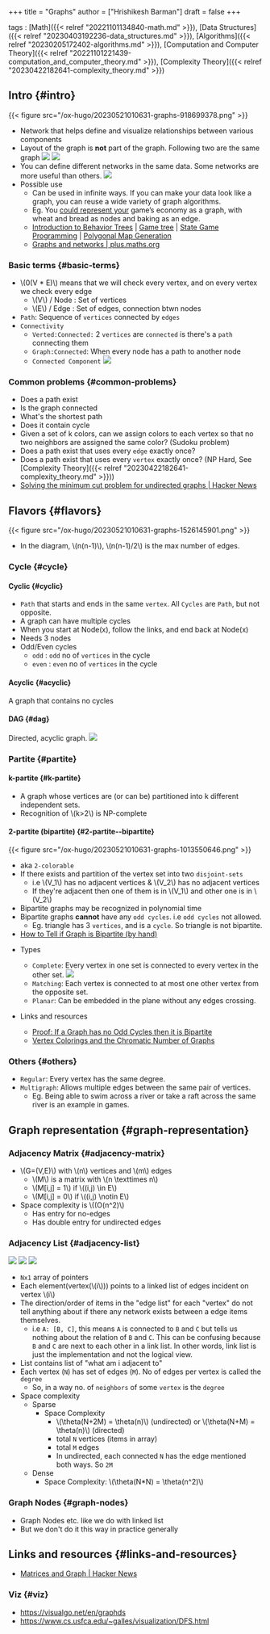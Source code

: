 +++
title = "Graphs"
author = ["Hrishikesh Barman"]
draft = false
+++

tags
: [Math]({{< relref "20221101134840-math.md" >}}), [Data Structures]({{< relref "20230403192236-data_structures.md" >}}), [Algorithms]({{< relref "20230205172402-algorithms.md" >}}), [Computation and Computer Theory]({{< relref "20221101221439-computation_and_computer_theory.md" >}}), [Complexity Theory]({{< relref "20230422182641-complexity_theory.md" >}})


## Intro {#intro}

{{< figure src="/ox-hugo/20230521010631-graphs-918699378.png" >}}

-   Network that helps define and visualize relationships between various components
-   Layout of the graph is **not** part of the graph. Following two are the same graph
    ![](/ox-hugo/20230521010631-graphs-1108188354.png)
    ![](/ox-hugo/20230521010631-graphs-865303526.png)
-   You can define different networks in the same data. Some networks are more useful than others.
    ![](/ox-hugo/20230521010631-graphs-1134939469.png)
-   Possible use
    -   Can be used in infinite ways. If you can make your data look like a graph, you can reuse a wide variety of graph algorithms.
    -   Eg. You [could represent your](https://www.redblobgames.com/pathfinding/grids/graphs.html) game’s economy as a graph, with wheat and bread as nodes and baking as an edge.
    -   [Introduction to Behavior Trees](https://web.archive.org/web/20140214065338/http://www.altdevblogaday.com/2011/02/24/introduction-to-behavior-trees/) | [Game tree](https://en.wikipedia.org/wiki/Game_tree) | [State Game Programming](http://gameprogrammingpatterns.com/state.html) | [Polygonal Map Generation](http://www-cs-students.stanford.edu/~amitp/game-programming/polygon-map-generation/)
    -   [Graphs and networks | plus.maths.org](https://plus.maths.org/content/graphs-and-networks)


### Basic terms {#basic-terms}

-   \\(0(V \* E)\\) means that we will check every vertex, and on every vertex we check every edge
    -   \\(V\\) / Node : Set of vertices
    -   \\(E\\) / Edge : Set of edges, connection btwn nodes
-   `Path`: Sequence of `vertices` connected by `edges`
-   `Connectivity`
    -   `Verted:Connected:` 2 `vertices` are `connected` is there's a `path` connecting them
    -   `Graph:Connected`: When every node has a path to another node
    -   `Connected Component`
        ![](/ox-hugo/20230521010631-graphs-1367550091.png)


### Common problems {#common-problems}

-   Does a path exist
-   Is the graph connected
-   What's the shortest path
-   Does it contain cycle
-   Given a set of k colors, can we assign colors to each vertex so that no two neighbors are assigned the same color? (Sudoku problem)
-   Does a path exist that uses every `edge` exactly once?
-   Does a path exist that uses every `vertex` exactly once? (NP Hard, See [Complexity Theory]({{< relref "20230422182641-complexity_theory.md" >}}))
-   [Solving the minimum cut problem for undirected graphs | Hacker News](https://news.ycombinator.com/item?id=40064027)


## Flavors {#flavors}

{{< figure src="/ox-hugo/20230521010631-graphs-1526145901.png" >}}

-   In the diagram, \\(n(n-1)\\), \\(n(n-1)/2\\) is the max number of edges.


### Cycle {#cycle}


#### Cyclic {#cyclic}

-   `Path` that starts and ends in the same `vertex`. All `Cycles` are `Path`, but not opposite.
-   A graph can have multiple cycles
-   When you start at Node(x), follow the links, and end back at Node(x)
-   Needs 3 nodes
-   Odd/Even cycles
    -   `odd` : `odd` no of `vertices` in the cycle
    -   `even` : `even` no of `vertices` in the cycle


#### Acyclic {#acyclic}

A graph that contains no cycles


#### DAG {#dag}

Directed, acyclic graph.
![](/ox-hugo/20230521010631-graphs-1037713355.png)


### Partite {#partite}


#### k-partite {#k-partite}

-   A graph whose vertices are (or can be) partitioned into k different independent sets.
-   Recognition of \\(k>2\\) is NP-complete


#### 2-partite (bipartite) {#2-partite--bipartite}

{{< figure src="/ox-hugo/20230521010631-graphs-1013550646.png" >}}

-   aka `2-colorable`
-   If there exists and partition of the vertex set into two `disjoint-sets`
    -   i.e \\(V\_1\\) has no adjacent vertices &amp; \\(V\_2\\) has no adjacent vertices
    -   If they're adjacent then one of them is in \\(V\_1\\) and other one is in \\(V\_2\\)
-   Bipartite graphs may be recognized in polynomial time
-   Bipartite graphs **cannot** have any `odd cycles`. i.e `odd cycles` not allowed.
    -   Eg. triangle has 3 `vertices`, and is a `cycle`. So triangle is not bipartite.
-   [How to Tell if Graph is Bipartite (by hand)](https://www.youtube.com/watch?v=bZBmN7I7GNQ)

<!--list-separator-->

-  Types

    -   `Complete`: Every vertex in one set is connected to every vertex in the other set.
        ![](/ox-hugo/20230521010631-graphs-554952760.png)
    -   `Matching`: Each vertex is connected to at most one other vertex from the opposite set.
    -   `Planar`: Can be embedded in the plane without any edges crossing.

<!--list-separator-->

-  Links and resources

    -   [Proof: If a Graph has no Odd Cycles then it is Bipartite](https://www.youtube.com/watch?v=_TIqhvDR8DQ)
    -   [Vertex Colorings and the Chromatic Number of Graphs](https://www.youtube.com/watch?v=3VeQhNF5-rE)


### Others {#others}

-   `Regular`: Every vertex has the same degree.
-   `Multigraph`: Allows multiple edges between the same pair of vertices.
    -   Eg. Being able to swim across a river or take a raft across the same river is an example in games.


## Graph representation {#graph-representation}


### Adjacency Matrix {#adjacency-matrix}

-   \\(G=(V,E)\\) with \\(n\\) vertices and \\(m\\) edges
    -   \\(M\\) is a matrix with \\(n \texttimes n\\)
    -   \\(M[i,j] = 1\\) if \\((i,j) \in E\\)
    -   \\(M[i,j] = 0\\) if \\((i,j) \notin E\\)
-   Space complexity is \\((O(n^2)\\)
    -   Has entry for no-edges
    -   Has double entry for undirected edges


### Adjacency List {#adjacency-list}

![](/ox-hugo/20230521010631-graphs-900100462.png)
![](/ox-hugo/20230521010631-graphs-1860911803.png)
![](/ox-hugo/20230521010631-graphs-2119891008.png)

-   `Nx1` array of pointers
-   Each element(vertex(\\(i\\))) points to a linked list of edges incident on vertex \\(i\\)
-   The direction/order of items in the "edge list" for each "vertex" do not tell anything about if there any network exists between a edge items themselves.
    -   i.e `A: [B, C]`, this means `A` is connected to `B` and `C` but tells us nothing about the relation of `B` and `C`. This can be confusing because `B` and `C` are next to each other in a link list. In other words, link list is just the implementation and not the logical view.
-   List contains list of "what am i adjacent to"
-   Each vertex (`N`) has set of edges (`M`). No of edges per vertex is called the `degree`
    -   So, in a way no. of `neighbors` of some `vertex` is the `degree`
-   Space complexity
    -   Sparse
        -   Space Complexity
            -   \\(\theta(N+2M) = \theta(n)\\) (undirected) or \\(\theta(N+M) = \theta(n)\\) (directed)
            -   total `N` vertices (items in array)
            -   total `M` edges
            -   In undirected, each connected `N` has the edge mentioned both ways. So `2M`
    -   Dense
        -   Space Complexity: \\(\theta(N\*N) = \theta(n^2)\\)


### Graph Nodes {#graph-nodes}

-   Graph Nodes etc. like we do with linked list
-   But we don't do it this way in practice generally


## Links and resources {#links-and-resources}

-   [Matrices and Graph | Hacker News](https://news.ycombinator.com/item?id=36734771)


### Viz {#viz}

-   <https://visualgo.net/en/graphds>
-   <https://www.cs.usfca.edu/~galles/visualization/DFS.html>
